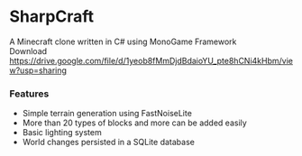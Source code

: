 # SharpCraft
A Minecraft clone written in C# using MonoGame Framework\
Download https://drive.google.com/file/d/1yeob8fMmDjdBdaioYU_pte8hCNi4kHbm/view?usp=sharing

### Features

* Simple terrain generation using FastNoiseLite
* More than 20 types of blocks and more can be added easily
* Basic lighting system
* World changes persisted in a SQLite database
